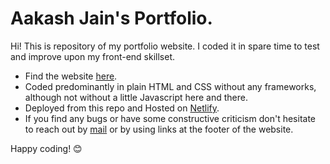 # Aakash Jain's Portfolio.

Hi! This is repository of my portfolio website. I coded it in spare time to test and improve upon my front-end skillset.

* Find the website [here](https://aakashjain.ml).
* Coded predominantly in plain HTML and CSS without any frameworks, although not without a little Javascript here and there.
* Deployed from this repo and Hosted on [Netlify](https://netlify.com).
* If you find any bugs or have some constructive criticism don't hesitate to reach out by [mail](mailto:aakashjainofficial@gmail.com) or by using links at the footer of the website.

Happy coding! 😊
